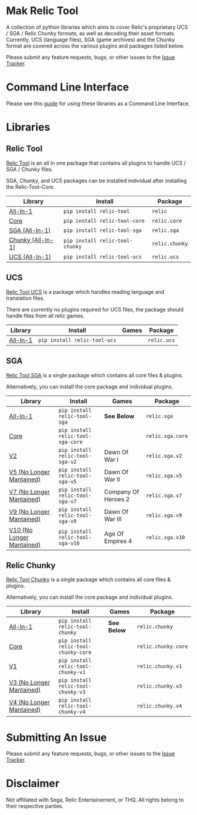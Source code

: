 
# Mak Relic Tool
A collection of python libraries which aims to cover Relic's proprietary UCS / SGA / Relic Chunky formats, as well as decoding their asset formats.
Currently, UCS (language files), SGA (game archives) and the Chunky format are covered across the various plugins and packages listed below.

Please submit any feature requests, bugs, or other issues to the [Issue Tracker](https://github.com/MAK-Relic-Tool/Issue-Tracker/issues).


# Command Line Interface
Please see this [guide](https://github.com/MAK-Relic-Tool/Guides/blob/main/command-line-interface.md) for using these libraries as a Command Line Interface.

# Libraries
## Relic Tool
[Relic Tool](https://github.com/MAK-Relic-Tool/Relic-Tool-SGA) is an all in one package that contains all plugins to handle UCS / SGA / Chunky files.

SGA, Chunky, and UCS packages can be installed individual after installing the Relic-Tool-Core.

| Library																	| Install								| Package 			|
| ------- 																	| -------								| --------			|
| [All-In-1](https://github.com/MAK-Relic-Tool/Relic-Tool)					| `pip install relic-tool`				| `relic` 			|
| [Core](https://github.com/MAK-Relic-Tool/Relic-Tool-Core)					| `pip install relic-tool-core`			| `relic.core`		|
| [SGA (All-In-1)](https://github.com/MAK-Relic-Tool/Relic-Tool-SGA)			| `pip install relic-tool-sga`			| `relic.sga`		|
| [Chunky (All-In-1)](https://github.com/MAK-Relic-Tool/Relic-Tool-Chunky)	| `pip install relic-tool-chunky`		| `relic.chunky`	|
| [UCS (All-In-1)](https://github.com/MAK-Relic-Tool/Relic-Tool-UCs)			| `pip install relic-tool-ucs`			| `relic.ucs`		|


## UCS
[Relic Tool UCS](https://github.com/MAK-Relic-Tool/Relic-Tool-SGA) is a package which handles reading language and translation files.

There are currently no plugins required for UCS files, the package should handle files from all relic games.

| Library															| Install							| Games 	| Package 		|
| ------- 															| -------							| ---------	| --------		|
| [All-In-1](https://github.com/MAK-Relic-Tool/Relic-Tool-SGA)		| `pip install relic-tool-ucs`		| 			| `relic.ucs`	| 


## SGA 
[Relic Tool SGA](https://github.com/MAK-Relic-Tool/Relic-Tool-SGA) is a single package which contains all core files & plugins.

Alternatively, you can install the core package and individual plugins.

| Library															| Install							| Games 				| Package			|
| ------- 															| -------							| ----- 				| ------			|
| [All-In-1](https://github.com/MAK-Relic-Tool/Relic-Tool-SGA)		| `pip install relic-tool-sga`		| **See Below**			| `relic.sga`		| 
| [Core](https://github.com/MAK-Relic-Tool/Relic-Tool-SGA-Core)		| `pip install relic-tool-sga-core`	| 						| `relic.sga.core`	|
| [V2](https://github.com/MAK-Relic-Tool/Relic-Tool-SGA-V2)			| `pip install relic-tool-sga-v2`	| Dawn Of War I 		| `relic.sga.v2`	|
| [V5 (No Longer Mantained)](https://github.com/MAK-Relic-Tool/Relic-Tool-SGA-V5)			| `pip install relic-tool-sga-v5`	| Dawn Of War II 		| `relic.sga.v5`	|
| [V7 (No Longer Mantained)](https://github.com/MAK-Relic-Tool/Relic-Tool-SGA-V7)			| `pip install relic-tool-sga-v7`	| Company Of Heroes 2	| `relic.sga.v7`	|
| [V9 (No Longer Mantained)](https://github.com/MAK-Relic-Tool/Relic-Tool-SGA-V9)			| `pip install relic-tool-sga-v9`	| Dawn Of War III 		| `relic.sga.v9`	|
| [V10 (No Longer Mantained)](https://github.com/MAK-Relic-Tool/SGA-V10)					| `pip install relic-tool-sga-v10`	| Age Of Empires 4		| `relic.sga.v10`	|

## Relic Chunky
[Relic Tool Chunky](https://github.com/MAK-Relic-Tool/Relic-Tool-Chunky) is a single package which contains all core files & plugins.

Alternatively, you can install the core package and individual plugins.

| Library															| Install								| Games 			| Package				|
| ------- 															| -------								| ----- 			| ------				|
| [All-In-1](https://github.com/MAK-Relic-Tool/Relic-Tool-Chunky)	| `pip install relic-tool-chunky`		| **See Below**		| `relic.chunky`		|
| [Core](https://github.com/MAK-Relic-Tool/Relic-Tool-Chunky-Core)	| `pip install relic-tool-chunky-core`	|					| `relic.chunky.core`	|
| [V1](https://github.com/MAK-Relic-Tool/Relic-Tool-Chunky-V1)		| `pip install relic-tool-chunky-v1`	|					| `relic.chunky.v1`		|
| [V3 (No Longer Mantained)](https://github.com/MAK-Relic-Tool/Relic-Tool-Chunky-V3)		| `pip install relic-tool-chunky-v3`	|					| `relic.chunky.v3`		|
| [V4 (No Longer Mantained)](https://github.com/MAK-Relic-Tool/Chunky-V4)		| `pip install relic-tool-chunky-v4`	|					| `relic.chunky.v4`		|

# Submitting An Issue
Please submit any feature requests, bugs, or other issues to the [Issue Tracker](https://github.com/MAK-Relic-Tool/Issue-Tracker/issues).

# Disclaimer
Not affiliated with Sega, Relic Entertainement, or THQ. All rights belong to their respective parties.
